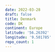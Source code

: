 ```yaml
---
date: 2022-03-28
draft: false
title: Denmark
code: DK
continent: Europe
latitude: '56.26392'
longitude: '9.501785'
repo_count: 1
---
```



